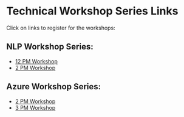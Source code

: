 <html lang="en">
<head>
    <meta charset="UTF-8">
    <meta name="viewport" content="width=device-width, initial-scale=1.0">
</head>
<body>
    <h1>Technical Workshop Series Links</h1>
    <p>Click on links to register for the workshops:</p>
    <h2>NLP Workshop Series:</h2>
    <ul>
        <li><a href="https://www.eventbrite.com/e/nlp-workshop-series-with-an-llm-insight-tickets-1203614215519?aff=oddtdtcreator" target="_blank">12 PM Workshop</a></li>
        <li><a href="https://www.eventbrite.com/e/nlp-workshop-series-with-an-llm-insight-tickets-1203635529269?aff=oddtdtcreator" target="_blank">2 PM Workshop</a></li>
    </ul>
    <h2>Azure Workshop Series:</h2>
    <ul>
        <li><a href="https://www.eventbrite.com/e/nlp-workshop-series-with-an-llm-insight-tickets-1203614215519?aff=oddtdtcreator" target="_blank">2 PM Workshop</a></li>
        <li><a href="https://www.eventbrite.com/e/azure-with-machine-learning-6-week-series-tickets-1203776661399?aff=oddtdtcreator" target="_blank">3 PM Workshop</a></li>
    </ul>
</body>
</html>


